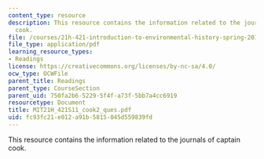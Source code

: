 ```yaml
---
content_type: resource
description: This resource contains the information related to the journals of captain
  cook.
file: /courses/21h-421-introduction-to-environmental-history-spring-2011/fc93fc21e012a91b5815045d559839fd_MIT21H_421S11_cook2_ques.pdf
file_type: application/pdf
learning_resource_types:
- Readings
license: https://creativecommons.org/licenses/by-nc-sa/4.0/
ocw_type: OCWFile
parent_title: Readings
parent_type: CourseSection
parent_uid: 750fa2b6-5229-5f4f-a73f-5bb7a4cc6919
resourcetype: Document
title: MIT21H_421S11_cook2_ques.pdf
uid: fc93fc21-e012-a91b-5815-045d559839fd
---
```

This resource contains the information related to the journals of captain cook.